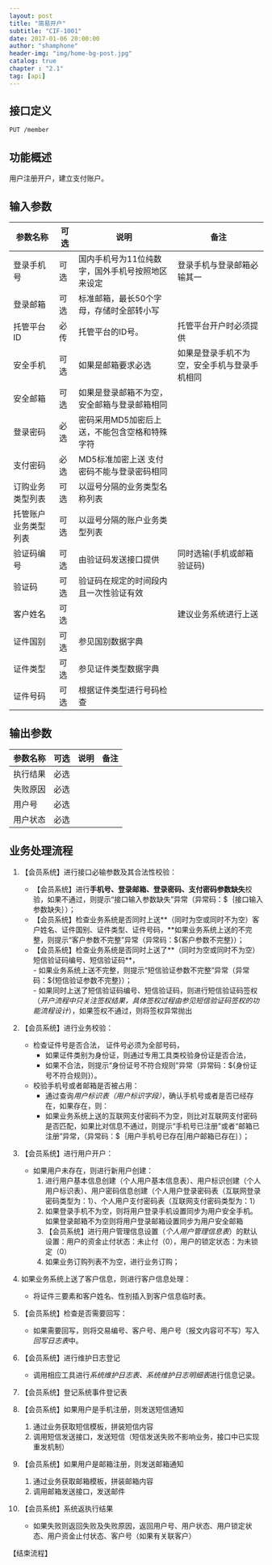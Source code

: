 ```yaml
---
layout: post 
title: "简易开户"  
subtitle: "CIF-1001"  
date: 2017-01-06 20:00:00  
author: "shamphone"  
header-img: "img/home-bg-post.jpg"  
catalog: true  
chapter : "2.1"
tag: [api]  
---
```


## 接口定义

```html
PUT /member
```

## 功能概述

用户注册开户，建立支付账户。 

## 输入参数

| 参数名称         | 可选         | 说明                                           |  备注                      |
|------------------|--------------|------------------------------------------------|----------------------------|
| 登录手机号       | 可选         | 国内手机号为11位纯数字，国外手机号按照地区来设定| 登录手机与登录邮箱必输其一 |
| 登录邮箱         | 可选         | 标准邮箱，最长50个字母，存储时全部转小写       |                            |
| 托管平台ID       | 必传         | 托管平台的ID号。                               | 托管平台开户时必须提供     |
| 安全手机         | 可选         | 如果是邮箱要求必选                             | 如果是登录手机不为空，安全手机与登录手机相同 |
| 安全邮箱         | 可选         | 如果是登录邮箱不为空，安全邮箱与登录邮箱相同   |                            |
| 登录密码         | 必选         | 密码采用MD5加密后上送，不能包含空格和特殊字符  |                            |
| 支付密码         | 必选         |  MD5标准加密上送 支付密码不能与登录密码相同    |                            |
| 订购业务类型列表 | 可选         | 以逗号分隔的业务类型名称列表                   |                            |
| 托管账户业务类型列表 | 可选     | 以逗号分隔的账户业务类型列表                   |             |
| 验证码编号       | 可选         | 由验证码发送接口提供                           | 同时选输(手机或邮箱验证码) |
| 验证码           | 可选         | 验证码在规定的时间段内且一次性验证有效         |                            |
| 客户姓名         | 可选         |                                                | 建议业务系统进行上送       |
| 证件国别         | 可选         | 参见国别数据字典                               |                            |
| 证件类型         | 可选         | 参见证件类型数据字典                           |                            |
| 证件号码         | 可选         | 根据证件类型进行号码检查                       |                            |

## 输出参数

| 参数名称         | 可选         | 说明                                           |  备注                      |
|------------------|--------------|------------------------------------------------|----------------------------|
| 执行结果         | 必选         |                                                |                            |
| 失败原因         | 必选         |                                                |                            |
| 用户号           | 必选         |                                                |                            |
| 用户状态         | 必选         |                                                |                            |

 

## 业务处理流程

1. 【会员系统】进行接口必输参数及其合法性校验：  
   - 【会员系统】进行**手机号、登录邮箱、登录密码、支付密码参数缺失**校验，如果不通过，则提示“接口输入参数缺失”异常（异常码：\$｛接口输入参数缺失｝）；    
   - 【会员系统】检查业务系统是否同时上送**（同时为空或同时不为空）客户姓名、证件国别、证件类型、证件号码，**如果业务系统上送的不完整，则提示“客户参数不完整”异常（异常码：\${客户参数不完整}）；    
   - 【会员系统】检查业务系统是否同时上送了**（同时为空或同时不为空）短信验证码编号、短信验证码**，  
         - 如果业务系统上送不完整，则提示“短信验证参数不完整”异常（异常码：\${短信验证参数不完整}）；  
         - 如果同时上送了短信验证码编号、短信验证码，则进行短信验证码签权（*开户流程中只关注签权结果，具体签权过程由参见短信验证码签权的功能流程设计*），如果签权不通过，则将签权异常抛出  

2. 【会员系统】进行业务校验：
   - 检查证件号是否合法， 证件号必须为全部号码，  
     - 如果证件类别为身份证，则通过专用工具类校验身份证是否合法，  
	 - 如果不合法，则提示“身份证号不符合规则”异常（异常码：\${身份证号不符合规则}）。  
   - 校验手机号或者邮箱是否被占用：
     - 通过查询*用户标识表（用户标识字段）*，确认手机号或者是否已经存在，如果存在，则： 
     - 如果业务系统上送的互联网支付密码不为空，则比对互联网支付密码是否匹配，如果比对信息不通过，则提示“手机号已注册”或者“邮箱已注册”异常，（异常码：\$｛用户手机号已存在\|用户邮箱已存在｝）；

3. 【会员系统】进行用户开户：
    - 如果用户未存在，则进行新用户创建：  
        1. 进行用户基本信息创建（个人用户基本信息表）、用户标识创建（个人用户标识表）、用户密码信息创建（个人用户登录密码表（互联网登录密码类型为：1）、个人用户支付密码表（互联网支付密码类型为：1）  
        2. 如果登录手机不为空，则将用户登录手机设置同步为用户安全手机。如果登录邮箱不为空则将用户登录邮箱设置同步为用户安全邮箱
		3. 【会员系统】进行用户管理信息设置（*个人用户管理信息表*）的默认设置：用户的资金止付状态：未止付（0），用户的锁定状态：为未锁定（0）
		4. 如果业务订购列表不为空，进行业务订购；

4. 如果业务系统上送了客户信息，则进行客户信息处理：  
	- 将证件三要素和客户姓名、性别插入到客户信息临时表。

5. 【会员系统】检查是否需要回写： 
	- 如果需要回写，则将交易编号、客户号、用户号（报文内容可不写）写入*回写日志表*中。

6. 【会员系统】进行维护日志登记  
	- 调用相应工具进行*系统维护日志表、系统维护日志明细表*进行信息记录。  

7. 【会员系统】登记系统事件登记表  

8. 【会员系统】如果用户是手机注册，则发送短信通知  
	1. 通过业务获取短信模板，拼装短信内容  
	2. 调用短信发送接口，发送短信（短信发送失败不影响业务，接口中已实现重发机制）  
	
9. 【会员系统】如果用户是邮箱注册，则发送邮箱通知  
	1. 通过业务获取邮箱模板，拼装邮箱内容  
	2. 调用邮箱发送接口，发送邮件   
	
10. 【会员系统】系统返执行结果  
	- 如果失败则返回失败及失败原因，返回用户号、用户状态、用户锁定状态、用户资金止付状态、客户号（如果有关联客户）

【结束流程】
